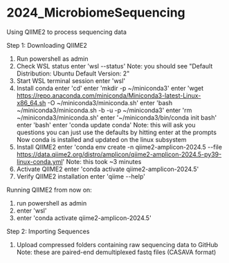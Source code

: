 # 2024_MicrobiomeSequencing
Using QIIME2 to process sequencing data

Step 1: Downloading QIIME2

1. Run powershell as admin
2. Check WSL status
enter 'wsl --status'
Note: you should see "Default Distribution: Ubuntu Default Version: 2" 
3. Start WSL terminal session
enter 'wsl'
4. Install conda
enter 'cd'
enter 'mkdir -p ~/miniconda3'
enter 'wget https://repo.anaconda.com/miniconda/Miniconda3-latest-Linux-x86_64.sh -O ~/miniconda3/miniconda.sh'
enter 'bash ~/miniconda3/miniconda.sh -b -u -p ~/miniconda3'
enter 'rm ~/miniconda3/miniconda.sh'
enter '~/miniconda3/bin/conda init bash'
enter 'bash'
enter 'conda update conda'
Note: this will ask you questions you can just use the defaults by hitting enter at the prompts
Now conda is installed and updated on the linux subsystem
5. Install QIIME2
enter 'conda env create -n qiime2-amplicon-2024.5 --file https://data.qiime2.org/distro/amplicon/qiime2-amplicon-2024.5-py39-linux-conda.yml'
Note: this took ~3 minutes
6. Activate QIIME2
enter 'conda activate qiime2-amplicon-2024.5'
7. Verify QIIME2 installation
enter 'qiime --help'
  
Running QIIME2 from now on:
1. run powershell as admin
2. enter 'wsl'
3. enter 'conda activate qiime2-amplicon-2024.5'


Step 2: Importing Sequences

1. Upload compressed folders containing raw sequencing data to GitHub
Note: these are paired-end demultiplexed fastq files (CASAVA format)
